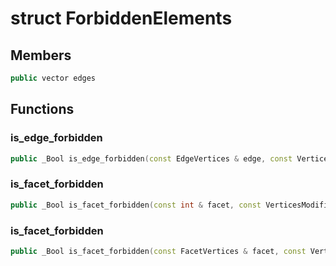 # struct ForbiddenElements


## Members

```cpp
public vector edges
```



## Functions

### is_edge_forbidden

```cpp
public _Bool is_edge_forbidden(const EdgeVertices & edge, const VerticesModifier & vertices_modifier)
```


### is_facet_forbidden

```cpp
public _Bool is_facet_forbidden(const int & facet, const VerticesModifier & vertices_modifier)
```

### is_facet_forbidden

```cpp
public _Bool is_facet_forbidden(const FacetVertices & facet, const VerticesModifier & vertices_modifier)
```




